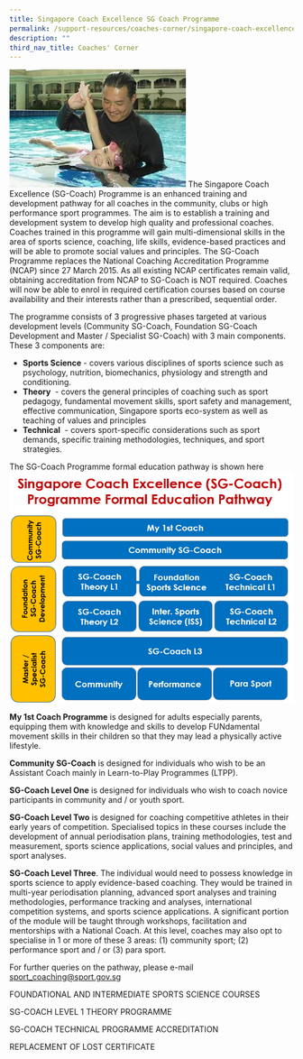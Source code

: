 ```yaml
---
title: Singapore Coach Excellence SG Coach Programme
permalink: /support-resources/coaches-corner/singapore-coach-excellence-sg-coach-programme/
description: ""
third_nav_title: Coaches' Corner
---
```

![](/images/Support/Coache's%20Corner/swimming.jpeg)
The Singapore Coach Excellence (SG-Coach) Programme is an enhanced training and development pathway for all coaches in the community, clubs or high performance sport programmes. The aim is to establish a training and development system to develop high quality and professional coaches. Coaches trained in this programme will gain multi-dimensional skills in the area of sports science, coaching, life skills, evidence-based practices and will be able to promote social values and principles. The SG-Coach Programme replaces the National Coaching Accreditation Programme (NCAP) since 27 March 2015. As all existing NCAP certificates remain valid, obtaining accreditation from NCAP to SG-Coach is NOT required. Coaches will now be able to enrol in required certification courses based on course availability and their interests rather than a prescribed, sequential order. 

The programme consists of 3 progressive phases targeted at various development levels (Community SG-Coach, Foundation SG-Coach Development and Master / Specialist SG-Coach) with 3 main components. These 3 components are:

* **Sports Science** - covers various disciplines of sports science such as psychology, nutrition, biomechanics, physiology and strength and conditioning.
* **Theory**  -  covers the general principles of coaching such as sport pedagogy, fundamental movement skills, sport safety and management, effective communication, Singapore sports eco-system as well as teaching of values and principles 
* **Technical**  - covers sport-specific considerations such as sport demands, specific training methodologies, techniques, and sport strategies.

The SG-Coach Programme formal education pathway is shown here
![](/images/Support/Coache's%20Corner/SG%20Coach%20Programme%20Formal%20Education%20Pathway%20v2.png)

**My 1st Coach Programme** is designed for adults especially parents, equipping them with knowledge and skills to develop FUNdamental movement skills in their children so that they may lead a physically active lifestyle.

**Community SG-Coach** is designed for individuals who wish to be an Assistant Coach mainly in Learn-to-Play Programmes (LTPP).

**SG-Coach Level One** is designed for individuals who wish to coach novice participants in community and / or youth sport.

**SG-Coach Level Two** is designed for coaching competitive athletes in their early years of competition. Specialised topics in these courses include the development of annual periodisation plans, training methodologies, test and measurement, sports science applications, social values and principles, and sport analyses.

**SG-Coach Level Three**. The individual would need to possess knowledge in sports science to apply evidence-based coaching. They would be trained in multi-year periodisation planning, advanced sport analyses and training methodologies, performance tracking and analyses, international competition systems, and sports science applications. A significant portion of the module will be taught through workshops, facilitation and mentorships with a National Coach. At this level, coaches may also opt to specialise in 1 or more of these 3 areas: (1) community sport; 
(2) performance sport and / or 
(3) para sport.

For further queries on the pathway, please e-mail [sport_coaching@sport.gov.sg](mailto:sport_coaching@sport.gov.sg)

FOUNDATIONAL AND INTERMEDIATE SPORTS SCIENCE COURSES

SG-COACH LEVEL 1 THEORY PROGRAMME

SG-COACH TECHNICAL PROGRAMME ACCREDITATION

REPLACEMENT OF LOST CERTIFICATE